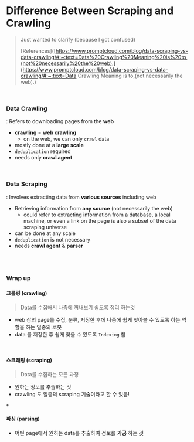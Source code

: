 # Difference Between Scraping and Crawling

> Just wanted to clarify (because I got confused)
>
> [References]([https://www.promptcloud.com/blog/data-scraping-vs-data-crawling/#:~:text=Data%20Crawling%20Meaning%20is%20to,(not%20necessarily%20the%20web).](https://www.promptcloud.com/blog/data-scraping-vs-data-crawling/#:~:text=Data Crawling Meaning is to,(not necessarily the web).)

<br>

### Data Crawling

: Refers to downloading pages from the **web**

- **crawling** = **web crawling** 
  - on the web, we can only `crawl` data
- mostly done at a **large scale**
- `deduplication` required
- needs only **crawl agent**



<br>

### Data Scraping

: Involves extracting data from **various sources** including web

- Retrieving information from **any source** (not necessarily the web)
  - could refer to extracting information from a database, a local machine, or even a link on the page is also a subset of the data scraping universe
- can be done at any scale
- `deduplication` is not necessary
- needs **crawl agent** & **parser**

<br>

<br>

### Wrap up

#### 크롤링 (crawling)

> Data를 수집해서 나중에 꺼내보기 쉽도록 정리 하는것

- web 상의 page를 수집, 분류, 저장한 후에 나중에 쉽게 찾아볼 수 있도록 하는 역할을 하는 일종의 로봇
- data 를 저장한 후 쉽게 찾을 수 있도록 `Indexing` 함

<br>

#### 스크래핑 (scraping)

> Data를 수집하는 모든 과정

- 원하는 정보를 추출하는 것
- crawling 도 일종의 scraping 기술이라고 할 수 있음!

`+`

#### 파싱 (parsing)

- 어떤 page에서 원하는 data를 추출하여 정보를 **가공** 하는 것

